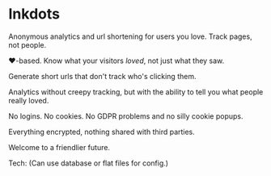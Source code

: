# Inkdots

Anonymous analytics and url shortening for users you love.  Track pages, not people.

❤️-based.  Know what your visitors _loved_, not just what they saw.

Generate short urls that don't track who's clicking them.

Analytics without creepy tracking, but with the ability to tell you what people really loved.

No logins.  No cookies.  No GDPR problems and no silly cookie popups.  

Everything encrypted, nothing shared with third parties.

Welcome to a friendlier future.


Tech:
    (Can use database or flat files for config.)
